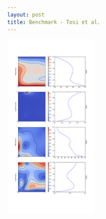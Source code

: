 ```yaml
---
layout: post
title: Benchmark - Tosi et al.
---
```



<img src="tosi.png" alt="Drawing" style="width: 200px;"/>
